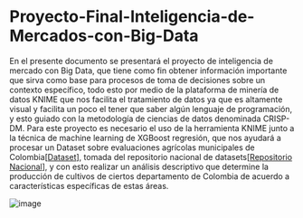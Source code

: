 # Proyecto-Final-Inteligencia-de-Mercados-con-Big-Data

En el presente documento se presentará el proyecto de inteligencia de mercado con Big Data, que tiene como fin obtener información importante que sirva como base para procesos de toma de decisiones sobre un contexto específico, todo esto por medio de la plataforma de minería de datos  KNIME que nos facilita el tratamiento de datos ya que es altamente visual y facilita un poco el tener que saber algún lenguaje de programación, y esto guiado con la metodología de ciencias de datos denominada CRISP-DM. Para este proyecto es necesario el uso de la herramienta KNIME junto a la técnica de machine learning de XGBoost regresión, que nos ayudará a procesar un Dataset sobre evaluaciones agrícolas municipales de Colombia[[Dataset](https://www.datos.gov.co/Agricultura-y-Desarrollo-Rural/Evaluaciones-Agropecuarias-Municipales-EVA-2019-20/p5fp-pay3)], tomada del repositorio nacional de datasets[[Repositorio Nacional](https://datos.gov.co/)], y con esto realizar un análisis descriptivo que determine la producción de cultivos de ciertos departamento de Colombia de acuerdo a características específicas de estas áreas. 

![image](https://user-images.githubusercontent.com/80694338/171066916-5052f391-1dd7-4093-ae85-fc1535ef2e40.png)
